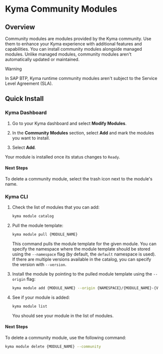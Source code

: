 # Kyma Community Modules

## Overview

Community modules are modules provided by the Kyma community. Use them to enhance your Kyma experience with additional features and capabilities. You can install community modules alongside managed modules. Unlike managed modules, community modules aren't automatically updated or maintained.

> [!WARNING]
> In SAP BTP, Kyma runtime community modules aren't subject to the Service Level Agreement (SLA).

## Quick Install

<!-- tabs:start -->

### **Kyma Dashboard**

1. Go to your Kyma dashboard and select **Modify Modules**.

2. In the **Community Modules** section, select **Add** and mark the modules you want to install.

3. Select **Add**.

Your module is installed once its status changes to `Ready`.

#### Next Steps

To delete a community module, select the trash icon next to the module's name.

### **Kyma CLI**

1. Check the list of modules that you can add:

    ```bash
    kyma module catalog
    ```

2. Pull the module template:

    ```bash
    kyma module pull {MODULE_NAME}
    ```

    This command pulls the module template for the given module. You can specify the namespace where the module template should be stored using the `--namespace` flag (by default, the `default` namespace is used). If there are multiple versions available in the catalog, you can specify the version with `--version`.

3. Install the module by pointing to the pulled module template using the `--origin` flag:

    ```bash
    kyma module add {MODULE_NAME} --origin {NAMESPACE}/{MODULE_NAME}-{VERSION}
    ```

4. See if your module is added:

    ```bash
    kyma module list
    ```

    You should see your module in the list of modules.

#### Next Steps

To delete a community module, use the following command:

   ```bash
   kyma module delete {MODULE_NAME} --community
   ```

   <!-- tabs:end -->